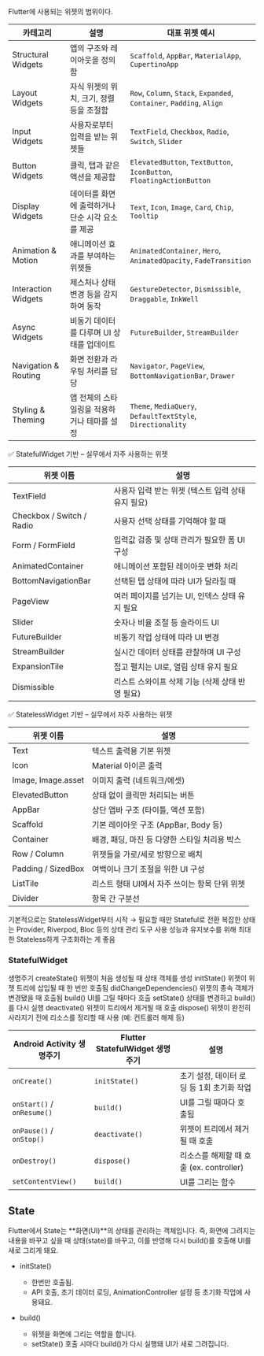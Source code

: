 Flutter에 사용되는 위젯의 범위이다. 


| 카테고리              | 설명                                                | 대표 위젯 예시                                |
|------------------------|---------------------------------------------------|------------------------------------------------|
| Structural Widgets      | 앱의 구조와 레이아웃을 정의함                            | `Scaffold`, `AppBar`, `MaterialApp`, `CupertinoApp` |
| Layout Widgets          | 자식 위젯의 위치, 크기, 정렬 등을 조절함                 | `Row`, `Column`, `Stack`, `Expanded`, `Container`, `Padding`, `Align` |
| Input Widgets           | 사용자로부터 입력을 받는 위젯들                         | `TextField`, `Checkbox`, `Radio`, `Switch`, `Slider` |
| Button Widgets          | 클릭, 탭과 같은 액션을 제공함                           | `ElevatedButton`, `TextButton`, `IconButton`, `FloatingActionButton` |
| Display Widgets         | 데이터를 화면에 출력하거나 단순 시각 요소를 제공         | `Text`, `Icon`, `Image`, `Card`, `Chip`, `Tooltip` |
| Animation & Motion      | 애니메이션 효과를 부여하는 위젯들                       | `AnimatedContainer`, `Hero`, `AnimatedOpacity`, `FadeTransition` |
| Interaction Widgets     | 제스처나 상태 변경 등을 감지하여 동작                    | `GestureDetector`, `Dismissible`, `Draggable`, `InkWell` |
| Async Widgets           | 비동기 데이터를 다루며 UI 상태를 업데이트                | `FutureBuilder`, `StreamBuilder` |
| Navigation & Routing    | 화면 전환과 라우팅 처리를 담당                          | `Navigator`, `PageView`, `BottomNavigationBar`, `Drawer` |
| Styling & Theming       | 앱 전체의 스타일링을 적용하거나 테마를 설정               | `Theme`, `MediaQuery`, `DefaultTextStyle`, `Directionality` |

✅ StatefulWidget 기반 – 실무에서 자주 사용하는 위젯

| 위젯 이름              | 설명                                                    |
|------------------------|---------------------------------------------------------|
| TextField              | 사용자 입력 받는 위젯 (텍스트 입력 상태 유지 필요)      |
| Checkbox / Switch / Radio | 사용자 선택 상태를 기억해야 할 때                   |
| Form / FormField       | 입력값 검증 및 상태 관리가 필요한 폼 UI 구성            |
| AnimatedContainer      | 애니메이션 포함된 레이아웃 변화 처리                   |
| BottomNavigationBar    | 선택된 탭 상태에 따라 UI가 달라질 때                   |
| PageView               | 여러 페이지를 넘기는 UI, 인덱스 상태 유지 필요          |
| Slider                 | 숫자나 비율 조절 등 슬라이드 UI                         |
| FutureBuilder          | 비동기 작업 상태에 따라 UI 변경                         |
| StreamBuilder          | 실시간 데이터 상태를 관찰하며 UI 구성                   |
| ExpansionTile          | 접고 펼치는 UI로, 열림 상태 유지 필요                   |
| Dismissible            | 리스트 스와이프 삭제 기능 (삭제 상태 반영 필요)         |


✅ StatelessWidget 기반 – 실무에서 자주 사용하는 위젯

| 위젯 이름              | 설명                                                   |
|------------------------|--------------------------------------------------------|
| Text                   | 텍스트 출력용 기본 위젯                               |
| Icon                   | Material 아이콘 출력                                   |
| Image, Image.asset     | 이미지 출력 (네트워크/에셋)                            |
| ElevatedButton         | 상태 없이 클릭만 처리되는 버튼                         |
| AppBar                 | 상단 앱바 구조 (타이틀, 액션 포함)                     |
| Scaffold               | 기본 레이아웃 구조 (AppBar, Body 등)                   |
| Container              | 배경, 패딩, 마진 등 다양한 스타일 처리용 박스         |
| Row / Column           | 위젯들을 가로/세로 방향으로 배치                       |
| Padding / SizedBox     | 여백이나 크기 조절을 위한 UI 구성                     |
| ListTile               | 리스트 형태 UI에서 자주 쓰이는 항목 단위 위젯         |
| Divider                | 항목 간 구분선                                         |


기본적으로는 StatelessWidget부터 시작 → 필요할 때만 Stateful로 전환
복잡한 상태는 Provider, Riverpod, Bloc 등의 상태 관리 도구 사용
성능과 유지보수를 위해 최대한 Stateless하게 구조화하는 게 좋음


### StatefulWidget 
생명주기
createState()	위젯이 처음 생성될 때 상태 객체를 생성
initState()	위젯이 위젯 트리에 삽입될 때 한 번만 호출됨
didChangeDependencies()	위젯의 종속 객체가 변경됐을 때 호출됨
build()	UI를 그릴 때마다 호출
setState()	상태를 변경하고 build()를 다시 실행
deactivate()	위젯이 트리에서 제거될 때 호출
dispose()	위젯이 완전히 사라지기 전에 리소스를 정리할 때 사용 (예: 컨트롤러 해제 등)

| Android Activity 생명주기 | Flutter StatefulWidget 생명주기 | 설명                                     |
|---------------------------|----------------------------------|------------------------------------------|
| `onCreate()`              | `initState()`                    | 초기 설정, 데이터 로딩 등 1회 초기화 작업 |
| `onStart()` / `onResume()`| `build()`                        | UI를 그릴 때마다 호출됨                  |
| `onPause()` / `onStop()`  | `deactivate()`                   | 위젯이 트리에서 제거될 때 호출           |
| `onDestroy()`             | `dispose()`                      | 리소스를 해제할 때 호출 (ex. controller) |
| `setContentView()`        | `build()`                        | UI를 그리는 함수                         |


## State
Flutter에서 State는 **화면(UI)**의 상태를 관리하는 객체입니다. 
즉, 화면에 그려지는 내용을 바꾸고 싶을 때 상태(state)를 바꾸고,
이를 반영해 다시 build()를 호출해 UI를 새로 그리게 돼요.

- initState()
  - 한번만 호출됨.
  - API 호출, 초기 데이터 로딩, AnimationController 설정 등 초기화 작업에 사용돼요.

- build()
  - 위젯을 화면에 그리는 역할을 합니다.
  - setState() 호출 시마다 build()가 다시 실행돼 UI가 새로 그려집니다.